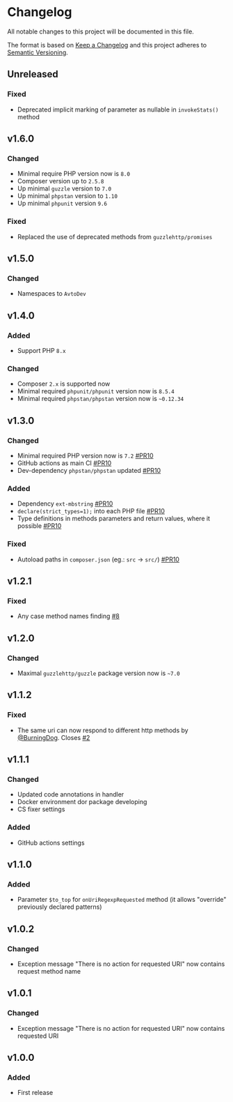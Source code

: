 # Changelog

All notable changes to this project will be documented in this file.

The format is based on [Keep a Changelog][keepachangelog] and this project adheres to [Semantic Versioning][semver].

## Unreleased

### Fixed

- Deprecated implicit marking of parameter as nullable in `invokeStats()` method

## v1.6.0

### Changed

- Minimal require PHP version now is `8.0`
- Composer version up to `2.5.8`
- Up minimal `guzzle` version to `7.0`
- Up minimal `phpstan` version to `1.10`
- Up minimal `phpunit` version `9.6`

### Fixed

- Replaced the use of deprecated methods from `guzzlehttp/promises`

## v1.5.0

### Changed

- Namespaces to `AvtoDev`

## v1.4.0

### Added

- Support PHP `8.x`

### Changed

- Composer `2.x` is supported now
- Minimal required `phpunit/phpunit` version now is `8.5.4`
- Minimal required `phpstan/phpstan` version now is `~0.12.34`

## v1.3.0

### Changed

- Minimal required PHP version now is `7.2` [#PR10]
- GitHub actions as main CI [#PR10]
- Dev-dependency `phpstan/phpstan` updated [#PR10]

### Added

- Dependency `ext-mbstring` [#PR10]
- `declare(strict_types=1);` into each PHP file [#PR10]
- Type definitions in methods parameters and return values, where it possible [#PR10]

### Fixed

- Autoload paths in `composer.json` (eg.: `src` &rarr; `src/`) [#PR10]

[#PR10]:https://github.com/tarampampam/guzzle-url-mock/pull/10

## v1.2.1

### Fixed

- Any case method names finding [#8](https://github.com/tarampampam/guzzle-url-mock/issues/8)

## v1.2.0

### Changed

- Maximal `guzzlehttp/guzzle` package version now is `~7.0`

## v1.1.2

### Fixed

- The same uri can now respond to different http methods by [@BurningDog](https://github.com/BurningDog). Closes [#2](https://github.com/tarampampam/guzzle-url-mock/issues/2)

## v1.1.1

### Changed

- Updated code annotations in handler
- Docker environment dor package developing
- CS fixer settings

### Added

- GitHub actions settings

## v1.1.0

### Added

- Parameter `$to_top` for `onUriRegexpRequested` method (it allows "override" previously declared patterns)

## v1.0.2

### Changed

- Exception message "There is no action for requested URI" now contains request method name

## v1.0.1

### Changed

- Exception message "There is no action for requested URI" now contains requested URI

## v1.0.0

### Added

- First release

[keepachangelog]:https://keepachangelog.com/en/1.0.0/
[semver]:https://semver.org/spec/v2.0.0.html

